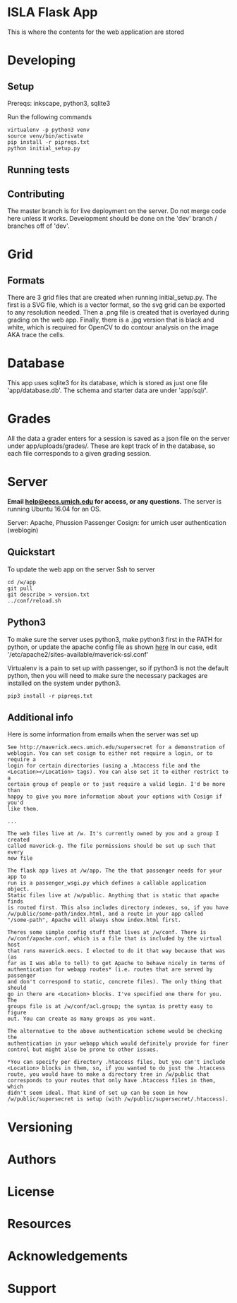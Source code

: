 # ISLA Flask App
This is where the contents for the web application are stored


# Developing
## Setup

Prereqs: inkscape, python3, sqlite3

Run the following commands
```
virtualenv -p python3 venv
source venv/bin/activate
pip install -r pipreqs.txt
python initial_setup.py
```
## Running tests
## Contributing
The master branch is for live deployment on the server. Do not merge code here unless it works. Development should be done on the 'dev' branch / branches off of 'dev'.


# Grid
## Formats
There are 3 grid files that are created when running initial_setup.py. The first is a SVG file, which is a vector format, so the svg grid can be exported to any resolution needed. Then a .png file is created that is overlayed during grading on the web app. Finally, there is a .jpg version that is black and white, which is required for OpenCV to do contour analysis on the image AKA trace the cells.

# Database
This app uses sqlite3 for its database, which is stored as just one file 'app/database.db'. The schema and starter data are under 'app/sql/'.

# Grades
All the data a grader enters for a session is saved as a json file on the server under app/uploads/grades/. These are kept track of in the database, so each file corresponds to a given grading session.

# Server
**Email help@eecs.umich.edu for access, or any questions.**
The server is running Ubuntu 16.04 for an OS. 

Server: Apache, Phussion Passenger
Cosign: for umich user authentication (weblogin)

## Quickstart
To update the web app on the server
Ssh to server
```
cd /w/app
git pull
git describe > version.txt
../conf/reload.sh
```

## Python3
To make sure the server uses python3, make python3 first in the PATH for python, or update the apache config file as shown [here](https://www.phusionpassenger.com/library/config/apache/reference/#passengerpython)
In our case, edit '/etc/apache2/sites-available/maverick-ssl.conf'

Virtualenv is a pain to set up with passenger, so if python3 is not the default python, then you will need to make sure the necessary packages are installed on the system under python3.
```
pip3 install -r pipreqs.txt
```

## Additional info
Here is some information from emails when the server was set up
```
See http://maverick.eecs.umich.edu/supersecret for a demonstration of
weblogin. You can set cosign to either not require a login, or to require a
login for certain directories (using a .htaccess file and the
<Location></Location> tags). You can also set it to either restrict to a
certain group of people or to just require a valid login. I'd be more than
happy to give you more information about your options with Cosign if you'd
like them.

...

The web files live at /w. It's currently owned by you and a group I created
called maverick-g. The file permissions should be set up such that every
new file

The flask app lives at /w/app. The the that passenger needs for your app to
run is a passenger_wsgi.py which defines a callable application object.
Static files live at /w/public. Anything that is static that apache finds
is routed first. This also includes directory indexes, so, if you have
/w/public/some-path/index.html, and a route in your app called
"/some-path", Apache will always show index.html first.

Theres some simple config stuff that lives at /w/conf. There is
/w/conf/apache.conf, which is a file that is included by the virtual host
that runs maverick.eecs. I elected to do it that way because that was (as
far as I was able to tell) to get Apache to behave nicely in terms of
authentication for webapp routes* (i.e. routes that are served by passenger
and don't correspond to static, concrete files). The only thing that should
go in there are <Location> blocks. I've specified one there for you. The
groups file is at /w/conf/acl.group; the syntax is pretty easy to figure
out. You can create as many groups as you want.

The alternative to the above authentication scheme would be checking the
authentication in your webapp which would definitely provide for finer
control but might also be prone to other issues.

*You can specify per directory .htaccess files, but you can't include
<Location> blocks in them, so, if you wanted to do just the .htaccess
route, you would have to make a directory tree in /w/public that
corresponds to your routes that only have .htaccess files in them, which
didn't seem ideal. That kind of set up can be seen in how
/w/public/supersecret is setup (with /w/public/supersecret/.htaccess).
```


# Versioning

# Authors

# License

# Resources

# Acknowledgements

# Support
